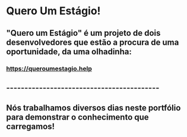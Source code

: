 # Quero Um Estágio!
## "Quero um Estágio" é um projeto de dois desenvolvedores que estão a procura de uma oportunidade, da uma olhadinha:
### https://queroumestagio.help
## ------------------------------------------
## Nós trabalhamos diversos dias neste portfólio para demonstrar o conhecimento que carregamos!
